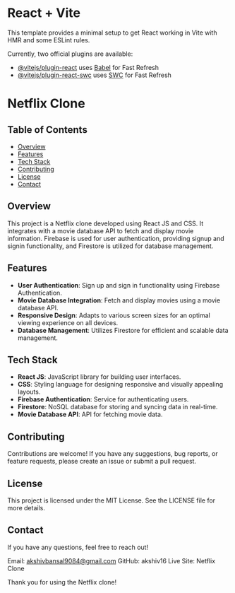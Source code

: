 # React + Vite

This template provides a minimal setup to get React working in Vite with HMR and some ESLint rules.

Currently, two official plugins are available:

- [@vitejs/plugin-react](https://github.com/vitejs/vite-plugin-react/blob/main/packages/plugin-react/README.md) uses [Babel](https://babeljs.io/) for Fast Refresh
- [@vitejs/plugin-react-swc](https://github.com/vitejs/vite-plugin-react-swc) uses [SWC](https://swc.rs/) for Fast Refresh
# Netflix Clone

## Table of Contents
- [Overview](#overview)
- [Features](#features)
- [Tech Stack](#tech-stack)
- [Contributing](#contributing)
- [License](#license)
- [Contact](#contact)

## Overview
This project is a Netflix clone developed using React JS and CSS. It integrates with a movie database API to fetch and display movie information. Firebase is used for user authentication, providing signup and signin functionality, and Firestore is utilized for database management.

## Features
- **User Authentication**: Sign up and sign in functionality using Firebase Authentication.
- **Movie Database Integration**: Fetch and display movies using a movie database API.
- **Responsive Design**: Adapts to various screen sizes for an optimal viewing experience on all devices.
- **Database Management**: Utilizes Firestore for efficient and scalable data management.

## Tech Stack
- **React JS**: JavaScript library for building user interfaces.
- **CSS**: Styling language for designing responsive and visually appealing layouts.
- **Firebase Authentication**: Service for authenticating users.
- **Firestore**: NoSQL database for storing and syncing data in real-time.
- **Movie Database API**: API for fetching movie data.

## Contributing
Contributions are welcome! If you have any suggestions, bug reports, or feature requests, please create an issue or submit a pull request.

## License
This project is licensed under the MIT License. See the LICENSE file for more details.

## Contact
If you have any questions, feel free to reach out!

Email: akshivbansal9084@gmail.com
GitHub: akshiv16
Live Site: Netflix Clone


Thank you for using the Netflix clone!
